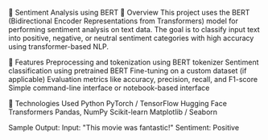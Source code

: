 🧠 Sentiment Analysis using BERT
📌 Overview
This project uses the BERT (Bidirectional Encoder Representations from Transformers) model for performing sentiment analysis on text data. The goal is to classify input text into positive, negative, or neutral sentiment categories with high accuracy using transformer-based NLP.

🚀 Features
Preprocessing and tokenization using BERT tokenizer
Sentiment classification using pretrained BERT
Fine-tuning on a custom dataset (if applicable)
Evaluation metrics like accuracy, precision, recall, and F1-score
Simple command-line interface or notebook-based interface

🧰 Technologies Used
Python
PyTorch / TensorFlow
Hugging Face Transformers
Pandas, NumPy
Scikit-learn
Matplotlib / Seaborn

Sample Output:
Input: "This movie was fantastic!"
Sentiment: Positive
